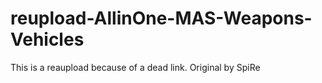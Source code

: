 # reupload-AllinOne-MAS-Weapons-Vehicles
This is a reaupload because of a dead link. Original by SpiRe
